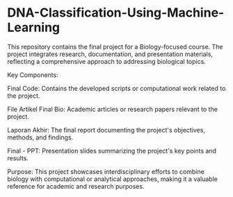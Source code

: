 # DNA-Classification-Using-Machine-Learning
This repository contains the final project for a Biology-focused course. The project integrates research, documentation, and presentation materials, reflecting a comprehensive approach to addressing biological topics.

Key Components:

Final Code: Contains the developed scripts or computational work related to the project.

File Artikel Final Bio: Academic articles or research papers relevant to the project.

Laporan Akhir: The final report documenting the project's objectives, methods, and findings.

Final - PPT: Presentation slides summarizing the project's key points and results.

Purpose:
This project showcases interdisciplinary efforts to combine biology with computational or analytical approaches, making it a valuable reference for academic and research purposes.
